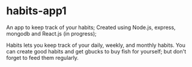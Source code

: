 # habits-app1
An app to keep track of your habits; Created using Node.js, express, mongodb and React.js (in progress);


Habits lets you keep track of your daily, weekly, and monthly habits. You can create good habits
and get gbucks to buy fish for yourself; but don't forget to feed them regularly.





